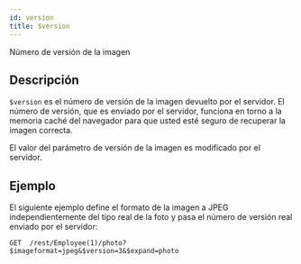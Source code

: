 ```yaml
---
id: version
title: $version
---
```


Número de versión de la imagen

## Descripción

`$version` es el número de versión de la imagen devuelto por el servidor. El número de versión, que es enviado por el servidor, funciona en torno a la memoria caché del navegador para que usted esté seguro de recuperar la imagen correcta.

El valor del parámetro de versión de la imagen es modificado por el servidor.

## Ejemplo

El siguiente ejemplo define el formato de la imagen a JPEG independientemente del tipo real de la foto y pasa el número de versión real enviado por el servidor:

`GET  /rest/Employee(1)/photo?$imageformat=jpeg&$version=3&$expand=photo`
